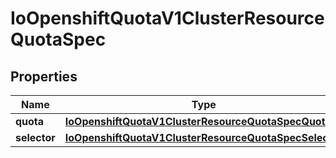
# IoOpenshiftQuotaV1ClusterResourceQuotaSpec

## Properties
Name | Type | Description | Notes
------------ | ------------- | ------------- | -------------
**quota** | [**IoOpenshiftQuotaV1ClusterResourceQuotaSpecQuota**](IoOpenshiftQuotaV1ClusterResourceQuotaSpecQuota.md) |  | 
**selector** | [**IoOpenshiftQuotaV1ClusterResourceQuotaSpecSelector**](IoOpenshiftQuotaV1ClusterResourceQuotaSpecSelector.md) |  | 



